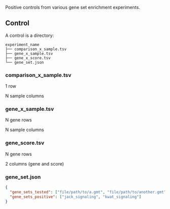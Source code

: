 Positive controls from various gene set enrichment experiments.

## Control

A control is a directory:

    experiment_name
    ├── comparison_x_sample.tsv
    ├── gene_x_sample.tsv
    ├── gene_x_score.tsv
    └── gene_set.json

### comparison_x_sample.tsv

1 row

N sample columns

### gene_x_sample.tsv

N gene rows

N sample columns

### gene_score.tsv

N gene rows

2 columns (gene and score)

### gene_set.json

```json
{
  "gene_sets_tested": ["file/path/to/a.gmt", "file/path/to/another.gmt"],
  "gene_sets_positive": ["jack_signaling", "kwat_signaling"]
}
```

